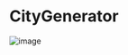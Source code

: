 # CityGenerator
![image](https://user-images.githubusercontent.com/107778602/218655240-723282e9-2929-4c34-98f9-bf00b06cb18c.png)
